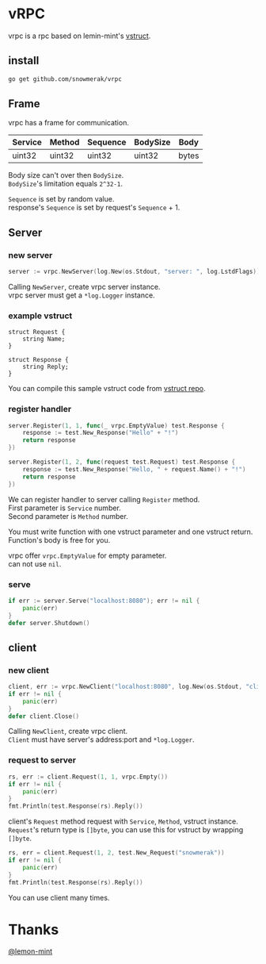 # vRPC

vrpc is a rpc based on lemin-mint's [vstruct](https://github.com/snowmerak/lemon-mint/vstruct).

## install

```bash
go get github.com/snowmerak/vrpc
```

## Frame

vrpc has a frame for communication.

|Service|Method|Sequence|BodySize|Body|
|---|---|---|---|---|
|uint32|uint32|uint32|uint32|bytes|

Body size can't over then `BodySize`.  
`BodySize`'s limitation equals `2^32-1`.

`Sequence` is set by random value.  
response's `Sequence` is set by request's `Sequence` + 1.

## Server

### new server

```go
server := vrpc.NewServer(log.New(os.Stdout, "server: ", log.LstdFlags))
```

Calling `NewServer`, create vrpc server instance.  
vrpc server must get a `*log.Logger` instance.

### example vstruct

```vstruct
struct Request {
    string Name;
}

struct Response {
    string Reply;
}

```

You can compile this sample vstruct code from [vstruct repo](https://github.com/snowmerak/lemon-mint/vstruct).

### register handler

```go
server.Register(1, 1, func(_ vrpc.EmptyValue) test.Response {
	response := test.New_Response("Hello" + "!")
	return response
})

server.Register(1, 2, func(request test.Request) test.Response {
	response := test.New_Response("Hello, " + request.Name() + "!")
	return response
})
```

We can register handler to server calling `Register` method.  
First parameter is `Service` number.  
Second parameter is `Method` number.

You must write function with one vstruct parameter and one vstruct return.  
Function's body is free for you.

vrpc offer `vrpc.EmptyValue` for empty parameter.  
can not use `nil`.

### serve

```go
if err := server.Serve("localhost:8080"); err != nil {
	panic(err)
}
defer server.Shutdown()
```

## client

### new client

```go
client, err := vrpc.NewClient("localhost:8080", log.New(os.Stdout, "client: ", log.LstdFlags))
if err != nil {
	panic(err)
}
defer client.Close()
```

Calling `NewClient`, create vrpc client.  
`Client` must have server's address:port and `*log.Logger`.

### request to server

```go
rs, err := client.Request(1, 1, vrpc.Empty())
if err != nil {
	panic(err)
}
fmt.Println(test.Response(rs).Reply())
```

client's `Request` method request with `Service`, `Method`, vstruct instance.  
`Request`'s return type is `[]byte`, you can use this for vstruct by wrapping `[]byte`.

```go
rs, err = client.Request(1, 2, test.New_Request("snowmerak"))
if err != nil {
	panic(err)
}
fmt.Println(test.Response(rs).Reply())
```

You can use client many times.

# Thanks

[@lemon-mint](https://github.com/lemon-mint)
